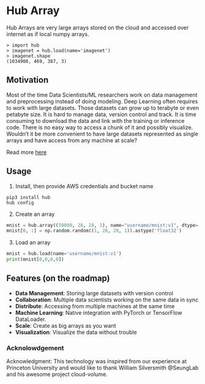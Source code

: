 # Hub Array

Hub Arrays are very large arrays stored on the cloud and accessed over internet as if local numpy arrays.
```
> import hub
> imagenet = hub.load(name='imagenet')
> imagenet.shape
(1034908, 469, 387, 3)
```

## Motivation
Most of the time Data Scientists/ML researchers work on data management and preprocessing instead of doing modeling. Deep Learning often requires to work with large datasets. Those datasets can grow up to terabyte or even petabyte size. It is hard to manage data, version control and track. It is time consuming to download the data and link with the training or inference code. There is no easy way to access a chunk of it and possibly visualize. Wouldn’t it be more convenient to have large datasets represented as single arrays and have access from any machine at scale?

Read more [here](https://medium.com/@SnarkAI/meta-arrays-how-to-store-imagenet-in-a-single-array-d6eefe033b2)

## Usage
1. Install, then provide AWS credentials and bucket name
```
pip3 install hub
hub config
```

2. Create an array
```python
mnist = hub.array((50000, 28, 28, 1), name="username/mnist:v1", dtype='float32')
mnist[0, :] = np.random.random((1, 28, 28, 1)).astype('float32')
```

3. Load an array
```python
mnist = hub.load(name='username/mnist:v1')
print(mnist[0,0,0,0])
```

## Features (on the roadmap)
* **Data Management**: Storing large datasets with version control
* **Collaboration**: Multiple data scientists working on the same data in sync
* **Distribute**: Accessing from multiple machines at the same time
* **Machine Learning**: Native integration with PyTorch or TensorFlow DataLoader.
* **Scale**: Create as big arrays as you want
* **Visualization**: Visualize the data without trouble



### Acknolowdgement
Acknowledgment: This technology was inspired from our experience at Princeton University and would like to thank William Silversmith @SeungLab and his awesome project cloud-volume.
